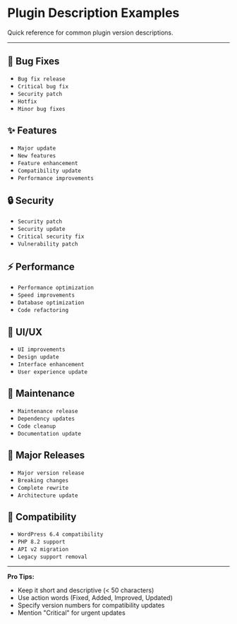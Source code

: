 # Plugin Description Examples

Quick reference for common plugin version descriptions.

---

## 🐛 Bug Fixes

- `Bug fix release`
- `Critical bug fix`
- `Security patch`
- `Hotfix`
- `Minor bug fixes`

## ✨ Features

- `Major update`
- `New features`
- `Feature enhancement`
- `Compatibility update`
- `Performance improvements`

## 🔒 Security

- `Security patch`
- `Security update`
- `Critical security fix`
- `Vulnerability patch`

## ⚡ Performance

- `Performance optimization`
- `Speed improvements`
- `Database optimization`
- `Code refactoring`

## 🎨 UI/UX

- `UI improvements`
- `Design update`
- `Interface enhancement`
- `User experience update`

## 🔧 Maintenance

- `Maintenance release`
- `Dependency updates`
- `Code cleanup`
- `Documentation update`

## 🎉 Major Releases

- `Major version release`
- `Breaking changes`
- `Complete rewrite`
- `Architecture update`

## 🔄 Compatibility

- `WordPress 6.4 compatibility`
- `PHP 8.2 support`
- `API v2 migration`
- `Legacy support removal`

---

**Pro Tips:**

- Keep it short and descriptive (< 50 characters)
- Use action words (Fixed, Added, Improved, Updated)
- Specify version numbers for compatibility updates
- Mention "Critical" for urgent updates
